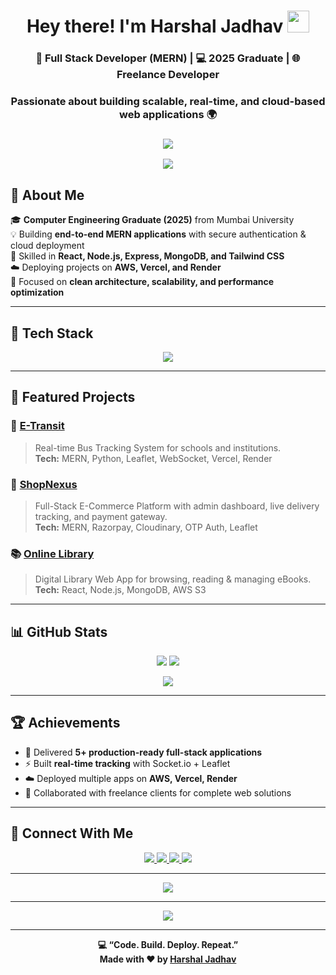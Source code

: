 <!-- =============================== -->
<!-- 👋 Intro Heading -->
<!-- =============================== -->
<h1 align="center">Hey there! I'm Harshal Jadhav <img src="https://media.giphy.com/media/hvRJCLFzcasrR4ia7z/giphy.gif" width="35"></h1>
<h3 align="center">🚀 Full Stack Developer (MERN) | 💻 2025 Graduate | 🌐 Freelance Developer</h3>
<h3 align="center">Passionate about building scalable, real-time, and cloud-based web applications 🌍</h3>

<!-- =============================== -->
<!-- ✨ Divider -->
<!-- =============================== -->
<h3 align="center">
  <img src="https://raw.githubusercontent.com/andreasbm/readme/master/assets/lines/colored.png">
</h3>

<!-- =============================== -->
<!-- 🧠 Typing Animation -->
<!-- =============================== -->
<p align="center">
  <img src="https://readme-typing-svg.herokuapp.com?font=Fira+Code&pause=1000&color=58A6FF&center=true&vCenter=true&width=700&lines=Full+Stack+Developer+(MERN);React+%7C+Node.js+%7C+MongoDB+%7C+Express;Building+Scalable+Web+Apps;Freelance+Full+Stack+Developer;Let's+Code+Something+Amazing!"/>
</p>

<!-- =============================== -->
<!-- 📍 About Section -->
<!-- =============================== -->
## 🚀 About Me

🎓 **Computer Engineering Graduate (2025)** from Mumbai University  
💡 Building **end-to-end MERN applications** with secure authentication & cloud deployment  
🧠 Skilled in **React, Node.js, Express, MongoDB, and Tailwind CSS**  
☁️ Deploying projects on **AWS, Vercel, and Render**  
🧩 Focused on **clean architecture, scalability, and performance optimization**

---

## 🧠 Tech Stack

<p align="center">
  <img src="https://skillicons.dev/icons?i=html,css,js,react,nodejs,express,mongodb,tailwind,aws,docker,git,github,vscode" />
</p>

---

## 🌟 Featured Projects  

### 🚌 [E-Transit](https://github.com/codesbyharsh/etransit)  
> Real-time Bus Tracking System for schools and institutions.  
> **Tech:** MERN, Python, Leaflet, WebSocket, Vercel, Render  

### 🛒 [ShopNexus](https://github.com/codesbyharsh/shopnexus)  
> Full-Stack E-Commerce Platform with admin dashboard, live delivery tracking, and payment gateway.  
> **Tech:** MERN, Razorpay, Cloudinary, OTP Auth, Leaflet  

### 📚 [Online Library](https://github.com/codesbyharsh/online-library)  
> Digital Library Web App for browsing, reading & managing eBooks.  
> **Tech:** React, Node.js, MongoDB, AWS S3  

---

## 📊 GitHub Stats

<p align="center">
  <img src="https://github-readme-stats.vercel.app/api?username=codesbyharsh&show_icons=true&theme=tokyonight" />
  <img src="https://github-readme-streak-stats.herokuapp.com/?user=codesbyharsh&theme=tokyonight" />
</p>

<p align="center">
  <img src="https://github-readme-stats.vercel.app/api/top-langs/?username=codesbyharsh&layout=compact&theme=tokyonight" />
</p>

---

## 🏆 Achievements  

- 🚀 Delivered **5+ production-ready full-stack applications**  
- ⚡ Built **real-time tracking** with Socket.io + Leaflet  
- ☁️ Deployed multiple apps on **AWS, Vercel, Render**  
- 💬 Collaborated with freelance clients for complete web solutions  

---

## 🔗 Connect With Me  

<p align="center">
  <a href="https://linkedin.com/in/codesbyharsh" target="_blank">
    <img src="https://img.shields.io/badge/LinkedIn-0A66C2?style=for-the-badge&logo=linkedin&logoColor=white" />
  </a>
  <a href="https://portfolio-harshal-jadhav.vercel.app" target="_blank">
    <img src="https://img.shields.io/badge/Portfolio-000000?style=for-the-badge&logo=vercel&logoColor=white" />
  </a>
  <a href="https://github.com/codesbyharsh" target="_blank">
    <img src="https://img.shields.io/badge/GitHub-181717?style=for-the-badge&logo=github&logoColor=white" />
  </a>
  <a href="mailto:jadhavh655@gmail.com" target="_blank">
    <img src="https://img.shields.io/badge/Email-D14836?style=for-the-badge&logo=gmail&logoColor=white" />
  </a>
</p>

---

<p align="center">
  <img src="https://github-readme-activity-graph.vercel.app/graph?username=codesbyharsh&bg_color=1a1b26&color=58a6ff&line=bb9af7&point=7aa2f7&area=true&hide_border=true" />
</p>

---

<p align="center">
  <img src="https://github-profile-trophy.vercel.app/?username=codesbyharsh&theme=tokyonight&no-frame=false&margin-w=10" />
</p>

---

<div align="center">
  <b>💻 “Code. Build. Deploy. Repeat.”</b><br>
  <b>Made with ❤️ by <a href="https://portfolio-harshal-jadhav.vercel.app">Harshal Jadhav</a></b>
</div>
